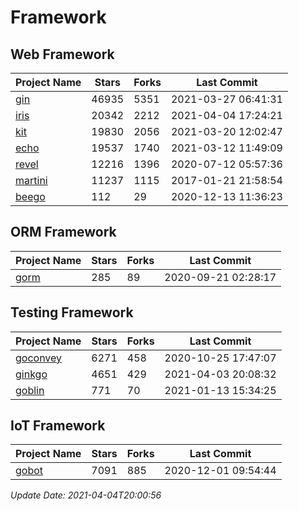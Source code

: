 # Framework

## Web Framework
| Project Name | Stars | Forks | Last Commit |
| ------------ | ----- | ----- | ----------- |
| [gin](https://github.com/gin-gonic/gin) | 46935 | 5351 | 2021-03-27 06:41:31 |
| [iris](https://github.com/kataras/iris) | 20342 | 2212 | 2021-04-04 17:24:21 |
| [kit](https://github.com/go-kit/kit) | 19830 | 2056 | 2021-03-20 12:02:47 |
| [echo](https://github.com/labstack/echo) | 19537 | 1740 | 2021-03-12 11:49:09 |
| [revel](https://github.com/revel/revel) | 12216 | 1396 | 2020-07-12 05:57:36 |
| [martini](https://github.com/go-martini/martini) | 11237 | 1115 | 2017-01-21 21:58:54 |
| [beego](https://github.com/astaxie/beego) | 112 | 29 | 2020-12-13 11:36:23 |

## ORM Framework
| Project Name | Stars | Forks | Last Commit |
| ------------ | ----- | ----- | ----------- |
| [gorm](https://github.com/jinzhu/gorm) | 285 | 89 | 2020-09-21 02:28:17 |

## Testing Framework
| Project Name | Stars | Forks | Last Commit |
| ------------ | ----- | ----- | ----------- |
| [goconvey](https://github.com/smartystreets/goconvey) | 6271 | 458 | 2020-10-25 17:47:07 |
| [ginkgo](https://github.com/onsi/ginkgo) | 4651 | 429 | 2021-04-03 20:08:32 |
| [goblin](https://github.com/franela/goblin) | 771 | 70 | 2021-01-13 15:34:25 |

## IoT Framework
| Project Name | Stars | Forks | Last Commit |
| ------------ | ----- | ----- | ----------- |
| [gobot](https://github.com/hybridgroup/gobot) | 7091 | 885 | 2020-12-01 09:54:44 |

*Update Date: 2021-04-04T20:00:56*